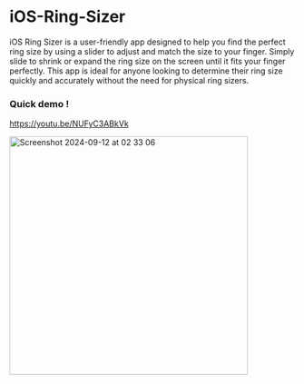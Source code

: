 # iOS-Ring-Sizer

iOS Ring Sizer is a user-friendly app designed to help you find the perfect ring size by using a slider to adjust and match the size to your finger. Simply slide to shrink or expand the ring size on the screen until it fits your finger perfectly. This app is ideal for anyone looking to determine their ring size quickly and accurately without the need for physical ring sizers.

### Quick demo ! 
https://youtu.be/NUFyC3ABkVk

<img width="420" alt="Screenshot 2024-09-12 at 02 33 06" src="https://github.com/user-attachments/assets/308b36c2-2358-4929-80ff-205ef74774d3">


